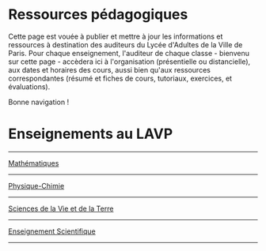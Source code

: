 # Ressources pédagogiques

Cette page est vouée à publier et mettre à jour les informations et ressources à destination des auditeurs du Lycée d'Adultes de la Ville de Paris. Pour chaque enseignement, l'auditeur de chaque classe - bienvenu sur cette page - accèdera ici à l'organisation (présentielle ou distancielle), aux dates et horaires des cours, aussi bien qu'aux ressources correspondantes (résumé et fiches de cours, tutoriaux, exercices, et évaluations). 


Bonne navigation ! 


# Enseignements au LAVP

---
[Mathématiques](/mathematics)


---
[Physique-Chimie](/pc)


---
[Sciences de la Vie et de la Terre](/svt)


---
[Enseignement Scientifique](/es)


---
